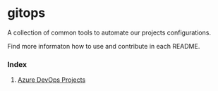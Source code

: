 # gitops

A collection of common tools to automate our projects configurations.

Find more informaton how to use and contribute in each README. 

### Index

1. [Azure DevOps Projects](https://github.com/pagopa/gitops/blob/main/azure-devops)
